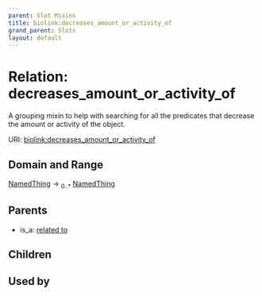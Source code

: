 ```yaml
---
parent: Slot Mixins
title: biolink:decreases_amount_or_activity_of
grand_parent: Slots
layout: default
---
```


# Relation: decreases_amount_or_activity_of


A grouping mixin to help with searching for all the predicates that decrease the amount or activity of the object.

URI: [biolink:decreases_amount_or_activity_of](https://w3id.org/biolink/vocab/decreases_amount_or_activity_of)

## Domain and Range

[NamedThing](NamedThing.md) ->  <sub>0..\*</sub> [NamedThing](NamedThing.md)

## Parents

 *  is_a: [related to](related_to.md)

## Children


## Used by

